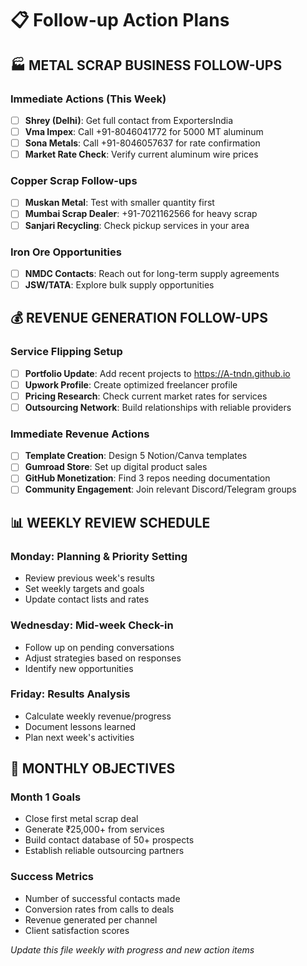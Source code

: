 # 📋 Follow-up Action Plans

## 🏭 **METAL SCRAP BUSINESS FOLLOW-UPS**

### **Immediate Actions (This Week)**
- [ ] **Shrey (Delhi)**: Get full contact from ExportersIndia
- [ ] **Vma Impex**: Call +91-8046041772 for 5000 MT aluminum
- [ ] **Sona Metals**: Call +91-8046057637 for rate confirmation
- [ ] **Market Rate Check**: Verify current aluminum wire prices

### **Copper Scrap Follow-ups**
- [ ] **Muskan Metal**: Test with smaller quantity first
- [ ] **Mumbai Scrap Dealer**: +91-7021162566 for heavy scrap
- [ ] **Sanjari Recycling**: Check pickup services in your area

### **Iron Ore Opportunities**
- [ ] **NMDC Contacts**: Reach out for long-term supply agreements
- [ ] **JSW/TATA**: Explore bulk supply opportunities

## 💰 **REVENUE GENERATION FOLLOW-UPS**

### **Service Flipping Setup**
- [ ] **Portfolio Update**: Add recent projects to https://A-tndn.github.io
- [ ] **Upwork Profile**: Create optimized freelancer profile
- [ ] **Pricing Research**: Check current market rates for services
- [ ] **Outsourcing Network**: Build relationships with reliable providers

### **Immediate Revenue Actions**
- [ ] **Template Creation**: Design 5 Notion/Canva templates
- [ ] **Gumroad Store**: Set up digital product sales
- [ ] **GitHub Monetization**: Find 3 repos needing documentation
- [ ] **Community Engagement**: Join relevant Discord/Telegram groups

## 📊 **WEEKLY REVIEW SCHEDULE**

### **Monday**: Planning & Priority Setting
- Review previous week's results
- Set weekly targets and goals
- Update contact lists and rates

### **Wednesday**: Mid-week Check-in
- Follow up on pending conversations
- Adjust strategies based on responses
- Identify new opportunities

### **Friday**: Results Analysis
- Calculate weekly revenue/progress
- Document lessons learned
- Plan next week's activities

## 🎯 **MONTHLY OBJECTIVES**

### **Month 1 Goals**
- Close first metal scrap deal
- Generate ₹25,000+ from services
- Build contact database of 50+ prospects
- Establish reliable outsourcing partners

### **Success Metrics**
- Number of successful contacts made
- Conversion rates from calls to deals
- Revenue generated per channel
- Client satisfaction scores

*Update this file weekly with progress and new action items*
